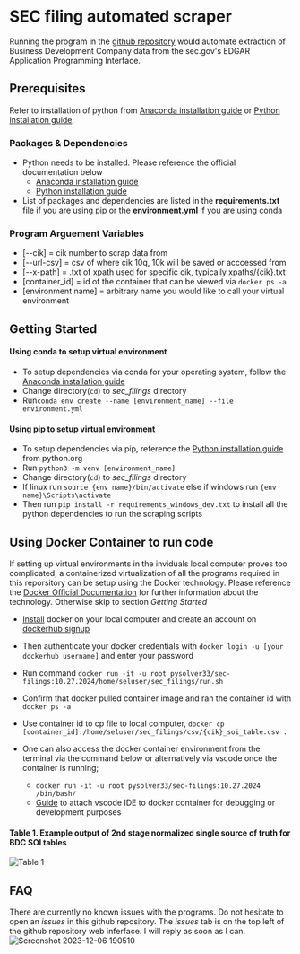 # SEC filing automated scraper

Running the program in the [github repository](https://github.com/Tony363/sec_filings) would automate extraction of Business Development Company data from the sec.gov's EDGAR Application Programming Interface. 


## Prerequisites
Refer to installation of python from [Anaconda installation guide](https://docs.anaconda.com/free/anaconda/install/index.html) or  [Python installation guide](https://www.python.org/downloads/).
### Packages & Dependencies
* Python needs to be installed. Please reference the official documentation below
    * [Anaconda installation guide](https://docs.anaconda.com/free/anaconda/install/index.html) 
    * [Python installation guide](https://www.python.org/downloads/)
* List of packages and dependencies are listed in the **requirements.txt** file if you are using pip or the **environment.yml** if you are using conda


### Program Arguement Variables
* [--cik] = cik number to scrap data from
* [--url-csv] = csv of where cik 10q, 10k will be saved or acccessed from
* [--x-path] = .txt of xpath used for specific cik, typically xpaths/{cik}.txt
* [container_id] = id of the container that can be viewed via ```docker ps -a```
* [environment name] = arbitrary name you would like to call your virtual environment

## Getting Started

#### Using conda to setup virtual environment
* To setup dependencies via conda for your operating system, follow the [Anaconda installation guide](https://docs.anaconda.com/free/anaconda/install/index.html)
* Change directory(```cd```) to *sec_filings* directory
* Run```conda env create --name [environment_name] --file environment.yml```


#### Using pip to setup virtual environment
* To setup dependencies via pip, reference the [Python installation guide](https://www.python.org/downloads/) from python.org
* Run ```python3 -m venv [environment_name]```
* Change directory(```cd```) to *sec_filings* directory
* If linux run `source {env name}/bin/activate` else if windows run `{env name}\Scripts\activate`
* Then run ```pip install -r requirements_windows_dev.txt``` to install all the python dependencies to run the scraping scripts


## Using Docker Container to run code 

If setting up virtual environments in the inviduals local computer proves too complicated, a containerized virtualization of all the programs required in this reporsitory can be setup using the Docker technology. Please reference the [Docker Official Documentation](https://www.docker.com/) for further information about the technology. Otherwise skip to section *Getting Started*
* [Install](https://docs.docker.com/engine/install/) docker on your local computer and create an account on [dockerhub signup](https://hub.docker.com/signup)
* Then authenticate your docker credentials with ```docker login -u [your dockerhub username]``` and enter your password
* Run command ```docker run -it -u root pysolver33/sec-filings:10.27.2024/home/seluser/sec_filings/run.sh```
* Confirm that docker pulled container image and ran the container id with ```docker ps -a```
* Use container id to cp file to local computer, ```docker cp [container_id]:/home/seluser/sec_filings/csv/{cik}_soi_table.csv .```

* One can also access the docker container environment from the terminal via the command below or alternatively via vscode once the container is running;
    * ```docker run -it -u root pysolver33/sec-filings:10.27.2024 /bin/bash/```
    * [Guide](https://chatgpt.com/share/6716b6d0-be48-800e-b130-904efc43f327) to attach vscode IDE to docker container for debugging or development purposes

#### Table 1. Example output of 2nd stage normalized single source of truth for BDC SOI tables
![Table 1](https://hackmd.io/_uploads/ryiURCeWp.png)

## FAQ
There are currently no known issues with the programs. Do not hesitate to open an *issues* in this github repository. The *issues* tab is on the top left of the github repository web inferface. I will reply as soon as I can.
![Screenshot 2023-12-06 190510](https://hackmd.io/_uploads/SyD22KAHT.png)





